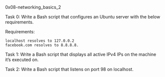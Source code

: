 0x08-networking_basics_2

Task 0: Write a Bash script that configures an Ubuntu server with the below requirements.

Requirements:

    localhost resolves to 127.0.0.2
    facebook.com resolves to 8.8.8.8.

Task 1: Write a Bash script that displays all active IPv4 IPs on the machine it’s executed on.

Task 2: Write a Bash script that listens on port 98 on localhost.   
